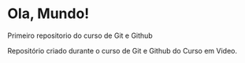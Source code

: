 # Ola, Mundo!

Primeiro repositorio do curso de Git e Github

Repositório criado durante o curso de Git e Github do Curso em Video.
